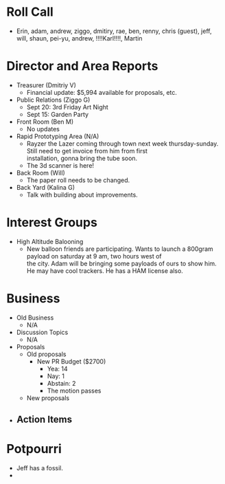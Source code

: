 # Roll Call

- Erin, adam, andrew, ziggo, dmitiry, rae, ben, renny, chris (guest), jeff, will, shaun, pei-yu, andrew, !!!!Karl!!!!, Martin

# Director and Area Reports

- Treasurer (Dmitriy V)
  - Financial update: $5,994 available for proposals, etc.
- Public Relations (Ziggo G)
  - Sept 20: 3rd Friday Art Night
  - Sept 15: Garden Party
- Front Room (Ben M)
  - No updates
- Rapid Prototyping Area (N/A)
  - Rayzer the Lazer coming through town next week thursday-sunday. Still need to get invoice from him from first     
    installation, gonna bring the tube soon.
  - The 3d scanner is here!
- Back Room (Will)
  - The paper roll needs to be changed. 
- Back Yard (Kalina G)
  - Talk with building about improvements.
    
# Interest Groups
  - High Altitude Balooning
    - New balloon friends are participating. Wants to launch a 800gram payload on saturday at 9 am, two hours west of   
      the city. Adam will be bringing some payloads of ours to show him. He may have cool trackers. He has a HAM license 
      also.
 
# Business
  - Old Business
    - N/A  
  - Discussion Topics
    - N/A
  - Proposals
    - Old proposals
      - New PR Budget ($2700)
        - Yea: 14
        - Nay: 1
        - Abstain: 2
        - The motion passes
    - New proposals
  - Action Items
    - 

# Potpourri 
  - Jeff has a fossil.
  - 

